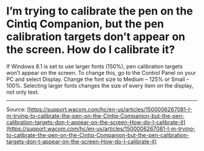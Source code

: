 # I’m trying to calibrate the pen on the Cintiq Companion, but the pen calibration targets don’t appear on the screen. How do I calibrate it?

If Windows 8.1 is set to use larger fonts (150%), pen calibration targets won’t appear on the screen. To change this, go to the Control Panel on your PC and select Display. Change the font size to Medium – 125% or Small – 100%. Selecting larger fonts changes the size of every item on the display, not only text.

---
Source: [https://support.wacom.com/hc/en-us/articles/1500006267081-I-m-trying-to-calibrate-the-pen-on-the-Cintiq-Companion-but-the-pen-calibration-targets-don-t-appear-on-the-screen-How-do-I-calibrate-it](https://support.wacom.com/hc/en-us/articles/1500006267081-I-m-trying-to-calibrate-the-pen-on-the-Cintiq-Companion-but-the-pen-calibration-targets-don-t-appear-on-the-screen-How-do-I-calibrate-it)
